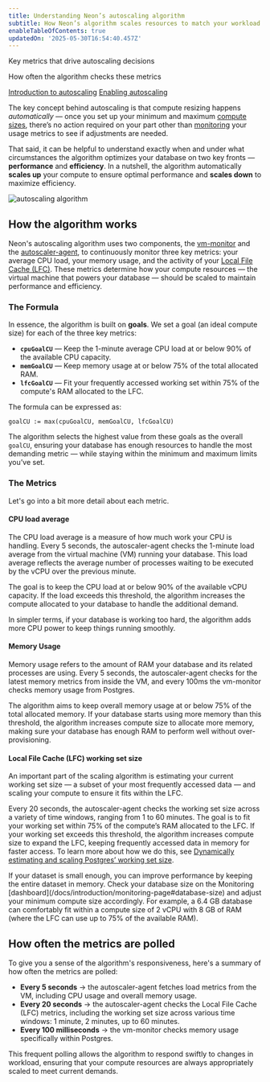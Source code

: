 ```yaml
---
title: Understanding Neon’s autoscaling algorithm
subtitle: How Neon’s algorithm scales resources to match your workload
enableTableOfContents: true
updatedOn: '2025-05-30T16:54:40.457Z'
---
```


<InfoBlock>
<DocsList title="What you will learn:">
<p>Key metrics that drive autoscaling decisions</p>
<p>How often the algorithm checks these metrics</p>
</DocsList>

<DocsList title="Related topics" theme="docs">
<a href="/docs/introduction/autoscaling">Introduction to autoscaling</a>
<a href="/docs/guides/autoscaling-guide">Enabling autoscaling</a>
</DocsList>
</InfoBlock>

The key concept behind autoscaling is that compute resizing happens _automatically_ — once you set up your minimum and maximum [compute sizes](/docs/manage/endpoints#how-to-size-your-compute), there’s no action required on your part other than [monitoring](/docs/introduction/monitoring-page) your usage metrics to see if adjustments are needed.

That said, it can be helpful to understand exactly when and under what circumstances the algorithm optimizes your database on two key fronts — **performance** and **efficiency**. In a nutshell, the algorithm automatically **scales up** your compute to ensure optimal performance and **scales down** to maximize efficiency.

![autoscaling algorithm](/docs/guides/autoscaling_algorithm.png)

## How the algorithm works

Neon's autoscaling algorithm uses two components, the [vm-monitor](/docs/reference/glossary#vm-monitor) and the [autoscaler-agent](/docs/reference/glossary#autoscaler-agent), to continuously monitor three key metrics: your average CPU load, your memory usage, and the activity of your [Local File Cache (LFC)](/docs/reference/glossary#local-file-cache). These metrics determine how your compute resources — the virtual machine that powers your database — should be scaled to maintain performance and efficiency.

### The Formula

In essence, the algorithm is built on **goals**. We set a goal (an ideal compute size) for each of the three key metrics:

- **`cpuGoalCU`** &#8212; Keep the 1-minute average CPU load at or below 90% of the available CPU capacity.
- **`memGoalCU`** &#8212; Keep memory usage at or below 75% of the total allocated RAM.
- **`lfcGoalCU`** &#8212; Fit your frequently accessed working set within 75% of the compute's RAM allocated to the LFC.

The formula can be expressed as:

```
goalCU := max(cpuGoalCU, memGoalCU, lfcGoalCU)
```

The algorithm selects the highest value from these goals as the overall `goalCU`, ensuring your database has enough resources to handle the most demanding metric — while staying within the minimum and maximum limits you’ve set.

### The Metrics

Let's go into a bit more detail about each metric.

#### CPU load average

The CPU load average is a measure of how much work your CPU is handling. Every 5 seconds, the autoscaler-agent checks the 1-minute load average from the virtual machine (VM) running your database. This load average reflects the average number of processes waiting to be executed by the vCPU over the previous minute.

The goal is to keep the CPU load at or below 90% of the available vCPU capacity. If the load exceeds this threshold, the algorithm increases the compute allocated to your database to handle the additional demand.

In simpler terms, if your database is working too hard, the algorithm adds more CPU power to keep things running smoothly.

#### Memory Usage

Memory usage refers to the amount of RAM your database and its related processes are using. Every 5 seconds, the autoscaler-agent checks for the latest memory metrics from inside the VM, and every 100ms the vm-monitor checks memory usage from Postgres.

The algorithm aims to keep overall memory usage at or below 75% of the total allocated memory. If your database starts using more memory than this threshold, the algorithm increases compute size to allocate more memory, making sure your database has enough RAM to perform well without over-provisioning.

#### Local File Cache (LFC) working set size

An important part of the scaling algorithm is estimating your current working set size — a subset of your most frequently accessed data — and scaling your compute to ensure it fits within the LFC.

Every 20 seconds, the autoscaler-agent checks the working set size across a variety of time windows, ranging from 1 to 60 minutes. The goal is to fit your working set within 75% of the compute’s RAM allocated to the LFC. If your working set exceeds this threshold, the algorithm increases compute size to expand the LFC, keeping frequently accessed data in memory for faster access. To learn more about how we do this, see [Dynamically estimating and scaling Postgres’ working set size](/blog/dynamically-estimating-and-scaling-postgres-working-set-size).

<Admonition type="note">
If your dataset is small enough, you can improve performance by keeping the entire dataset in memory. Check your database size on the Monitoring [dashboard](/docs/introduction/monitoring-page#database-size) and adjust your minimum compute size accordingly. For example, a 6.4 GB database can comfortably fit within a compute size of 2 vCPU with 8 GB of RAM (where the LFC can use up to 75% of the available RAM).
</Admonition>

## How often the metrics are polled

To give you a sense of the algorithm's responsiveness, here's a summary of how often the metrics are polled:

- **Every 5 seconds** → the autoscaler-agent fetches load metrics from the VM, including CPU usage and overall memory usage.
- **Every 20 seconds** → the autoscaler-agent checks the Local File Cache (LFC) metrics, including the working set size across various time windows: 1 minute, 2 minutes, up to 60 minutes.
- **Every 100 milliseconds** → the vm-monitor checks memory usage specifically within Postgres.

This frequent polling allows the algorithm to respond swiftly to changes in workload, ensuring that your compute resources are always appropriately scaled to meet current demands.
